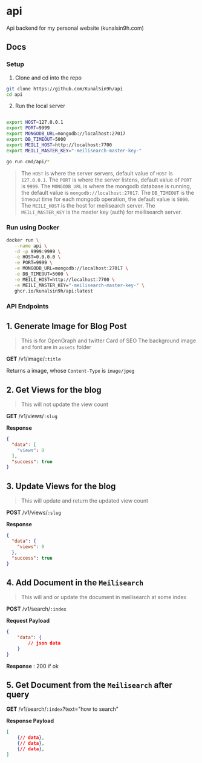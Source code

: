 # api

Api backend for my personal website (kunalsin9h.com)

## Docs

### Setup

1. Clone and cd into the repo

```bash
git clone https://github.com/KunalSin9h/api
cd api
```

2. Run the local server

```bash

export HOST=127.0.0.1
export PORT=9999
export MONGODB_URL=mongodb://localhost:27017
export DB_TIMEOUT=5000
export MEILI_HOST=http://localhost:7700
export MEILI_MASTER_KEY="-meilisearch-master-key-"

go run cmd/api/*
```

> The `HOST` is where the server servers, default value of `HOST` is `127.0.0.1`. 
> The `PORT` is where the server listens, default value of `PORT` is `9999`. 
> The `MONGODB_URL` is where the mongodb database is running, the default value is `mongodb://localhost:27017`. 
> The `DB_TIMEOUT` is the timeout time for each mongodb operation, the default value is `5000`. 
> The `MEILI_HOST` is the host for meilisearch server. 
> The `MEILI_MASTER_KEY` is the master key (auth) for meilisearch server.

### Run using Docker

```bash
docker run \
   --name api \
   -d -p 9999:9999 \
   -e HOST=0.0.0.0 \
   -e PORT=9999 \
   -e MONGODB_URL=mongodb://localhost:27017 \
   -e DB_TIMEOUT=5000 \
   -e MEILI_HOST=http://localhost:7700 \
   -e MEILI_MASTER_KEY="-meilisearch-master-key-" \
   ghcr.io/kunalsin9h/api:latest
```

### API Endpoints

## 1. Generate Image for **Blog Post**

> This is for OpenGraph and twitter Card of SEO
> The background image and font are in `assets` folder

**GET** /v1/image/`:title`

Returns a image, whose `Content-Type` is `image/jpeg`

## 2. Get **Views** for the blog

> This will not update the view count

**GET** /v1/views/`:slug`

**Response**

```json
{
  "data": [
    "views": 0
  ],
  "success": true
}
```

## 3. Update **Views** for the blog

> This will update and return the updated view count

**POST** /v1/views/`:slug`

**Response**

```json
{
  "data": {
    "views": 0
  },
  "success": true
}
```

## 4. Add Document in the `Meilisearch` 

> This will and or update the document in meilisearch at some index

**POST** /v1/search/`:index`

**Request Payload**
```json
{
    "data": {
        // json data
    }
}
```

**Response** : 200 if ok

## 5. Get Document from the `Meilisearch` after query

**GET** /v1/search/`:index`?text="how to search"

**Response Payload**

```json
[
    {// data},
    {// data},
    {// data},
]
```

